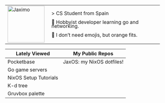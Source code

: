 <div align="center">
  <table style="border: none;">
    <tr style="border: none;">
      <td style="border: none; vertical-align: middle;">
        <img src="https://habbofont.net/font/habbo/jaximo.gif" alt="Jaximo" width="120">
      </td>
      <td style="border: none; padding-left: 15px; vertical-align: middle; text-align: left;">
        <p style="line-height: 0.8;">> CS Student from Spain</p>
        <p style="line-height: 0.8;"> 🧃 Hobbyist developer learning go and networking.</p>
        <p style="line-height: 0.8;"> 🍊 I don’t need emojis, but orange fits.</p>
      </td>
    </tr>
  </table>
</div>

| Lately Viewed            | My Public Repos                  |
|--------------------------|-----------------------------------|
| Pocketbase               | JaxOS: my NixOS dotfiles!         |
| Go game servers          |                                   |
| NixOS Setup Tutorials    |                                   |
| K-d tree                 |                                   |
| Gruvbox palette          |                                   |


